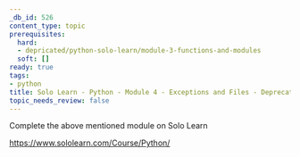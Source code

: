 ```yaml
---
_db_id: 526
content_type: topic
prerequisites:
  hard:
  - depricated/python-solo-learn/module-3-functions-and-modules
  soft: []
ready: true
tags:
- python
title: Solo Learn - Python - Module 4 - Exceptions and Files - Deprecated
topic_needs_review: false
---
```


Complete the above mentioned module on Solo Learn

https://www.sololearn.com/Course/Python/